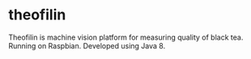# theofilin
Theofilin is machine vision platform for measuring quality of black tea. Running on Raspbian. Developed using Java 8. 
